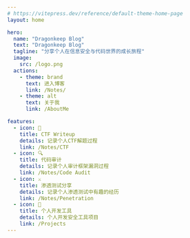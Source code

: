 ```yaml
---
# https://vitepress.dev/reference/default-theme-home-page
layout: home

hero:
  name: "Dragonkeep Blog"
  text: "Dragonkeep Blog"
  tagline: "分享个人在信息安全与代码世界的成长旅程"
  image:
    src: /logo.png
  actions:
    - theme: brand
      text: 进入博客
      link: /Notes/
    - theme: alt
      text: 关于我
      link: /AboutMe

features:
  - icon: 🎯
    title: CTF Writeup
    details: 记录个人CTF解题过程
    link: /Notes/CTF
  - icon: 🔍
    title: 代码审计
    details: 记录个人审计框架漏洞过程
    link: /Notes/Code Audit
  - icon: ⚔️
    title: 渗透测试分享
    details: 记录个人渗透测试中有趣的经历
    link: /Notes/Penetration
  - icon: 🚀
    title: 个人开发工具
    details: 个人开发安全工具项目
    link: /Projects
---
```

